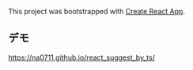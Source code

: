 This project was bootstrapped with [Create React App](https://github.com/facebook/create-react-app).

## デモ

https://na0711.github.io/react_suggest_by_ts/
